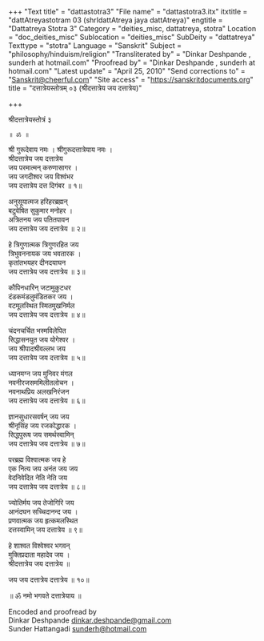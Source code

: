 +++
"Text title" = "dattastotra3"
"File name" = "dattastotra3.itx"
itxtitle = "dattAtreyastotram 03 (shrIdattAtreya jaya dattAtreya)"
engtitle = "Dattatreya Stotra 3"
Category = "deities_misc, dattatreya, stotra"
Location = "doc_deities_misc"
Sublocation = "deities_misc"
SubDeity = "dattatreya"
Texttype = "stotra"
Language = "Sanskrit"
Subject = "philosophy/hinduism/religion"
"Transliterated by" = "Dinkar Deshpande , sunderh at hotmail.com"
"Proofread by" = "Dinkar Deshpande , sunderh at hotmail.com"
"Latest update" = "April 25, 2010"
"Send corrections to" = "Sanskrit@cheerful.com"
"Site access" = "https://sanskritdocuments.org"
title = "दत्तात्रेयस्तोत्रम् ०३ (श्रीदत्तात्रेय जय दत्तात्रेय)"

+++
  
 श्रीदत्तात्रेयस्तोत्रं ३   
  
    ॥ ॐ ॥  
  
श्री गुरूदेवाय नमः । श्रीगुरूदत्तात्रेयाय नमः ।  
श्रीदत्तात्रेय जय दत्तात्रेय  
जय परमात्मन् करुणासागर ।  
जय जगदीश्वर जय विश्वंभर  
जय दत्तात्रेय दत्त दिगंबर ॥ १॥  
  
अनुसूयात्मज हरिहरब्रह्मन्  
बटुवेषित सुकुमार मनोहर ।  
अत्रितनय जय पतितपावन  
जय दत्तात्रेय जय दत्तात्रेय ॥ २॥  
  
हे त्रिगुणात्मक त्रिगुणरहित जय  
त्रिभुवननायक जय भवतारक ।  
कृतांतभयहर दीनदयाघन  
जय दत्तात्रेय जय दत्तात्रेय ॥ ३॥  
  
कौपिनधारिन् जटामुकुटधर  
दंडकमंडलुमंडितकर जय ।  
वटमूलस्थित स्मितमुखनिर्मल  
जय दत्तात्रेय जय दत्तात्रेय ॥ ४॥  
  
चंदनचर्चित भस्मविलेपित  
सिद्धासनयुत जय योगेश्वर ।  
जय श्रीपादश्रीवल्लभ जय  
जय दत्तात्रेय जय दत्तात्रेय ॥ ५॥  
  
ध्यानमग्न जय मुनिवर मंगल  
नवनीरजसममिलीतलोचन ।  
नवनाथप्रिय अलखनिरंजन  
जय दत्तात्रेय जय दत्तात्रेय ॥ ६॥  
  
ज्ञानसुधारसवर्षन् जय जय  
श्रीनृसिंह जय रजकोद्धारक ।  
सिद्धपुरूष जय समर्थस्वामिन्  
जय दत्तात्रेय जय दत्तात्रेय ॥ ७॥  
  
परब्रह्म विश्वात्मक जय हे  
एक नित्य जय अनंत जय जय  
वेदनिवेदित नेति नेति जय  
जय दत्तात्रेय जय दत्तात्रेय ॥ ८॥  
  
ज्योतिर्मय जय तेजोगिरि जय  
आनंदघन सच्चिदानन्द जय ।  
प्रणवात्मक जय हृत्कमलस्थित  
दत्तस्वामिन् जय दत्तात्रेय ॥ ९॥  
  
हे शाश्वत विश्वेश्वर भगवन्  
मुक्तिप्रदाता महादेव जय ।  
श्रीदत्तात्रेय जय दत्तात्रेय ॥  
  
जय जय दत्तात्रेय दत्तात्रेय ॥ १०॥  
  
॥ ॐ नमो भगवते दत्तात्रेयाय ॥  
  
  
Encoded and proofread by  
Dinkar Deshpande dinkar.deshpande@gmail.com  
Sunder Hattangadi sunderh@hotmail.com  
  

